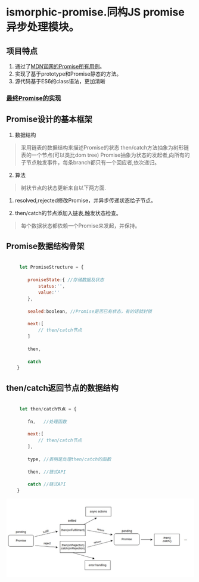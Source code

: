 # ismorphic-promise.同构JS promise异步处理模块。

## 项目特点

1. 通过了[MDN官网的Promise所有用例](https://developer.mozilla.org/en-US/docs/Web/JavaScript/Reference/Global_Objects/Promise)。
2. 实现了基于prototype和Promise静态的方法。
3. 源代码基于ES6的class语法，更加清晰

### [最终Promise的实现](index.js)

## Promise设计的基本框架

1. 数据结构

> 采用链表的数据结构来描述Promise的状态
> then/catch方法抽象为树形链表的一个节点(可以类比dom tree)
> Promise抽象为状态的发起者,向所有的子节点触发事件，每条branch都只有一个回应者,依次递归。

2. 算法

> 树状节点的状态更新来自以下两方面.

1. resolved,rejected修改Promise，并异步传递状态给子节点。

2. then/catch的节点添加入链表,触发状态检查。

> 每个数据状态都依赖一个Promise来发起，并保持。


## Promise数据结构骨架

```javascript

     let PromiseStructure = {

        promiseState:{ //存储数据及状态
            status:'',
            value:''
        },

        sealed:boolean, //Promise是否已有状态，有的话就封锁

        next:[
            // then/catch节点
        ]

        then,

        catch
    }

```

## then/catch返回节点的数据结构

```javascript

     let then/catch节点 = {

        fn,   //处理函数

        next:[
            // then/catch节点
        ],

        type, //表明是处理then/catch的函数

        then, //链式API

        catch //链式API
    }

```

![基本的Promise流程](promise.png)









